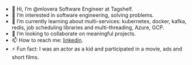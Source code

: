 - 👋 Hi, I’m @mlovera Software Engineer at Tagshelf.
- 👀 I’m interested in software engineering, solving problems.
- 🌱 I’m currently learning about multi-services: kubernetes, docker, kafka, redis, job scheduling libraries and multi-threading, Azure, GCP.
- 💞️ I’m looking to collaborate on meaningful projects.
- 📫 How to reach me: [linkedin](https://do.linkedin.com/in/manaseslovera).
- ⚡ Fun fact: I was an actor as a kid and participated in a movie, ads and short films.
